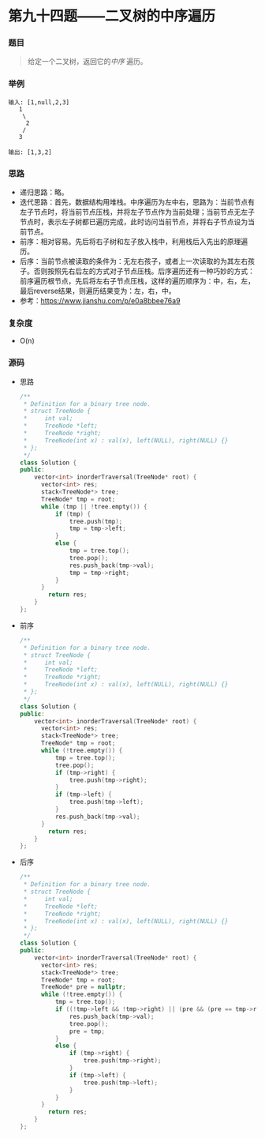 # 第九十四题——二叉树的中序遍历

### 题目

> 给定一个二叉树，返回它的*中序* 遍历。

### 举例

```
输入: [1,null,2,3]
   1
    \
     2
    /
   3

输出: [1,3,2]
```

### 思路

* 递归思路：略。
* 迭代思路：首先，数据结构用堆栈。中序遍历为左中右，思路为：当前节点有左子节点时，将当前节点压栈，并将左子节点作为当前处理；当前节点无左子节点时，表示左子树都已遍历完成，此时访问当前节点，并将右子节点设为当前节点。
* 前序：相对容易。先后将右子树和左子放入栈中，利用栈后入先出的原理遍历。
* 后序：当前节点被读取的条件为：无左右孩子，或者上一次读取的为其左右孩子。否则按照先右后左的方式对子节点压栈。后序遍历还有一种巧妙的方式：前序遍历根节点，先后将左右子节点压栈，这样的遍历顺序为：中，右，左，最后reverse结果，则遍历结果变为：左，右，中。
* 参考：https://www.jianshu.com/p/e0a8bbee76a9

### 复杂度

- O(n)


### 源码

* 思路

  ```c++
  /**
   * Definition for a binary tree node.
   * struct TreeNode {
   *     int val;
   *     TreeNode *left;
   *     TreeNode *right;
   *     TreeNode(int x) : val(x), left(NULL), right(NULL) {}
   * };
   */
  class Solution {
  public:
      vector<int> inorderTraversal(TreeNode* root) {
  		vector<int> res;
  		stack<TreeNode*> tree;
  		TreeNode* tmp = root;
  		while (tmp || !tree.empty()) {
  			if (tmp) {
  				tree.push(tmp);
  				tmp = tmp->left;
  			}
  			else {
  				tmp = tree.top();
  				tree.pop();
  				res.push_back(tmp->val);
  				tmp = tmp->right;
  			}
  		}
          return res;
      }
  };
  ```

- 前序

  ```c++
  /**
   * Definition for a binary tree node.
   * struct TreeNode {
   *     int val;
   *     TreeNode *left;
   *     TreeNode *right;
   *     TreeNode(int x) : val(x), left(NULL), right(NULL) {}
   * };
   */
  class Solution {
  public:
      vector<int> inorderTraversal(TreeNode* root) {
  		vector<int> res;
  		stack<TreeNode*> tree;
  		TreeNode* tmp = root;
  		while (!tree.empty()) {
  			tmp = tree.top();
  			tree.pop();
  			if (tmp->right) {
  				tree.push(tmp->right);
  			}
  			if (tmp->left) {
  				tree.push(tmp->left);
  			}
  			res.push_back(tmp->val);
  		}
          return res;
      }
  };
  ```

- 后序

  ```c++
  /**
   * Definition for a binary tree node.
   * struct TreeNode {
   *     int val;
   *     TreeNode *left;
   *     TreeNode *right;
   *     TreeNode(int x) : val(x), left(NULL), right(NULL) {}
   * };
   */
  class Solution {
  public:
      vector<int> inorderTraversal(TreeNode* root) {
  		vector<int> res;
  		stack<TreeNode*> tree;
  		TreeNode* tmp = root;
  		TreeNode* pre = nullptr;
  		while (!tree.empty()) {
  			tmp = tree.top();
  			if ((!tmp->left && !tmp->right) || (pre && (pre == tmp->right || pre == tmp->left))) {
  				res.push_back(tmp->val);
  				tree.pop();
  				pre = tmp;
  			}			
  			else {
  				if (tmp->right) {
  					tree.push(tmp->right);
  				}
  				if (tmp->left) {
  					tree.push(tmp->left);
  				}
  			}
  		}
          return res;
      }
  };
  ```
